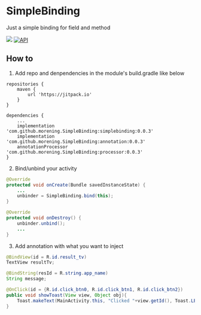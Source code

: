 # SimpleBinding

Just a simple binding for field and method

[![](https://jitpack.io/v/morening/SimpleBinding.svg)](https://jitpack.io/#morening/SimpleBinding)
[![API](https://img.shields.io/badge/API-16%2B-brightgreen.svg?style=flat)](https://android-arsenal.com/api?level=16)

## How to
1. Add repo and denpendencies in the module's build.gradle like below
```
repositories {
    maven {
        url 'https://jitpack.io'
    }
}

dependencies {
    ...
    implementation 'com.github.morening.SimpleBinding:simplebinding:0.0.3'
    implementation 'com.github.morening.SimpleBinding:annotation:0.0.3'
    annotationProcessor 'com.github.morening.SimpleBinding:processor:0.0.3'
}
```

2. Bind/unbind your activity
```java
@Override
protected void onCreate(Bundle savedInstanceState) {
    ...
    unbinder = SimpleBinding.bind(this);
}

@Override
protected void onDestroy() {
    unbinder.unbind();
    ...
}
```

3. Add annotation with what you want to inject
```java
@BindView(id = R.id.result_tv)
TextView resultTv;

@BindString(resId = R.string.app_name)
String message;

@OnClick(id = {R.id.click_btn0, R.id.click_btn1, R.id.click_btn2})
public void showToast(View view, Object obj){
    Toast.makeText(MainActivity.this, "Clicked "+view.getId(), Toast.LENGTH_LONG).show();
}
```
